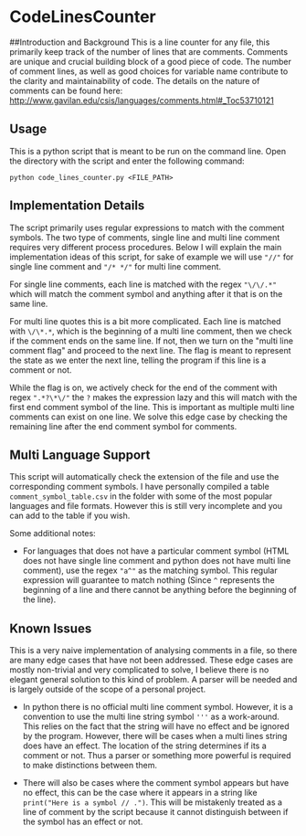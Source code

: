 # CodeLinesCounter
##Introduction and Background
This is a line counter for any file, this primarily keep track of the number of lines that are comments.
Comments are unique and crucial building block of a good piece of code. 
The number of comment lines, as well as good choices for variable name contribute to the clarity and maintainability of code.
The details on the nature of comments can be found here: http://www.gavilan.edu/csis/languages/comments.html#_Toc53710121

## Usage
This is a python script that is meant to be run on the command line. 
Open the directory with the script and enter the following command:
 
 `python code_lines_counter.py <FILE_PATH>`  

## Implementation Details
The script primarily uses regular expressions to match with the comment symbols. The two type of comments, single line and multi line comment requires
very different process procedures. Below I will explain the main implementation ideas of this script, for sake of example we will use `"//"` for single line comment and `"/* */"` for multi line comment.

For single line comments, each line is matched with the regex `"\/\/.*"` which will match the comment symbol and anything after it that is on the same line. 

For multi line quotes this is a bit more complicated. Each line is matched with `\/\*.*`, which is the beginning of a multi line comment, 
then we check if the comment ends on the same line. If not, then we turn on the "multi line comment flag" and proceed to the next line. The flag is meant to represent the state
as we enter the next line, telling the program if this line is a comment or not. 

While the flag is on, we actively check for the end of the comment with regex `".*?\*\/"` the `?` makes the expression lazy and this will match with the first end comment symbol of the line. 
This is important as multiple multi line comments can exist on one line. We solve this edge case by checking the remaining line after the end comment symbol for comments.

## Multi Language Support
This script will automatically check the extension of the file and use the corresponding comment symbols. I have personally compiled a table `comment_symbol_table.csv` in the folder with some of the most popular languages and file formats. 
However this is still very incomplete and you can add to the table if you wish.

Some additional notes:
- For languages that does not have a particular comment symbol (HTML does not have single line comment and python does not have multi line comment), use the regex `"a^"` as the matching symbol. 
This regular expression will guarantee to match nothing (Since `^` represents the beginning of a line and there cannot be anything before the beginning of the line).

## Known Issues

This is a very naive implementation of analysing comments in a file, so there are many edge cases that have not been addressed.
These edge cases are mostly non-trivial and very complicated to solve, I believe there is no elegant general solution to this kind of problem. 
A parser will be needed and is largely outside of the scope of a personal project.


- In python there is no official multi line comment symbol. However, it is a convention to use the multi line string symbol `'''` as a work-around. This relies on the fact that the string will have no effect and be ignored by the program. However, there will be cases when a multi lines string does have an effect. The location of the string determines if its a comment or not. Thus a parser or something more powerful is required to make distinctions between them.

- There will also be cases where the comment symbol appears but have no effect, this can be the case where it appears in a string like `print("Here is a symbol // .")`. This will be mistakenly treated as a line of comment by the script because it cannot distinguish between if the symbol has an effect or not. 
